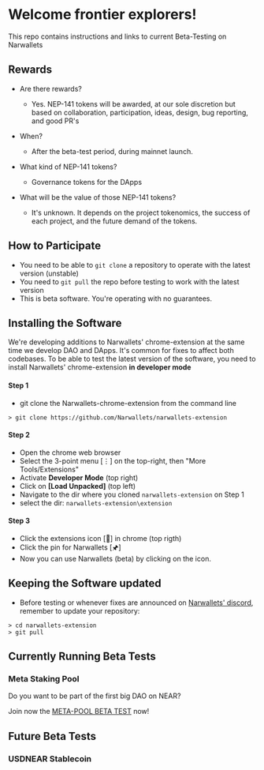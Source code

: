# Welcome frontier explorers!

This repo contains instructions and links to current Beta-Testing on Narwallets

## Rewards

* Are there rewards?
  * Yes. NEP-141 tokens will be awarded, at our sole discretion but based on collaboration, participation, ideas, design, bug reporting, and good PR's
  
* When?
  * After the beta-test period, during mainnet launch.
  
* What kind of NEP-141 tokens? 
  * Governance tokens for the DApps
  
* What will be the value of those NEP-141 tokens? 
  * It's unknown. It depends on the project tokenomics, the success of each project, and the future demand of the tokens.

## How to Participate

* You need to be able to `git clone` a repository to operate with the latest version (unstable)
* You need to `git pull` the repo before testing to work with the latest version
* This is beta software. You're operating with no guarantees. 

## Installing the Software

We're developing additions to Narwallets' chrome-extension at the same time we develop DAO and DApps. It's common for fixes to affect both codebases. 
To be able to test the latest version of the software, you need to install Narwallets' chrome-extension **in developer mode**

#### Step 1

* git clone the Narwallets-chrome-extension from the command line

```
> git clone https://github.com/Narwallets/narwallets-extension
```

#### Step 2

* Open the chrome web browser
* Select the 3-point menu [⋮] on the top-right, then "More Tools/Extensions"
* Activate **Developer Mode** (top right)
* Click on **[Load Unpacked]** (top left)
* Navigate to the dir where you cloned `narwallets-extension` on Step 1
* select the dir: `narwallets-extension\extension`

#### Step 3

* Click the extensions icon [🧩] in chrome (top rigth)
* Click the pin for Narwallets [🖈] 
* Now you can use Narwallets (beta) by clicking on the icon. 

## Keeping the Software updated

* Before testing or whenever fixes are announced on [Narwallets' discord](https://discord.com/invite/tG4XJzRtdQ), remember to update your repository:
```
> cd narwallets-extension
> git pull
```

## Currently Running Beta Tests

### Meta Staking Pool

Do you want to be part of the first big DAO on NEAR?

Join now the [META-POOL BETA TEST](https://github.com/Narwallets/meta-pool/blob/master/docs/beta-test.md) now!

## Future Beta Tests

### USDNEAR Stablecoin


